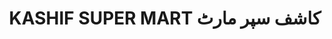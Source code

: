 ---
title: "KASHIF SUPER MART کاشف سپر مارٹ"
url: /karachi/kashif-super-mart-khshf-spr-mrtt/
shop: supermarket
---